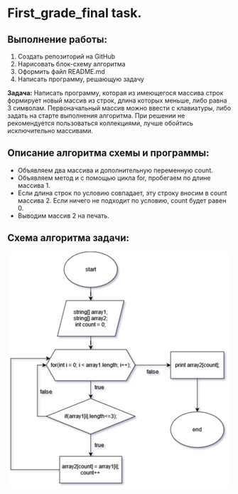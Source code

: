 # First_grade_final task.
## Выполнение работы: 
1. Создать репозиторий на GitHub
2. Нарисовать блок-схему алгоритма
3. Оформить файл README.md
4. Написать программу, решающую задачу

**Задача:** Написать программу, которая из имеющегося массива строк формирует новый массив из строк, длина которых меньше, либо равна 3 символам. Первоначальный массив можно ввести с клавиатуры, либо задать на старте выполнения алгоритма. При решении не рекомендуется пользоваться коллекциями, лучше обойтись исключительно массивами.

## Описание алгоритма схемы и программы:
* Объявляем два массива и дополнительную переменную count.
* Объявляем метод и с помощью цикла for, пробегаем по длине массива 1.
* Если длина строк по условию совпадает, эту строку вносим в count массива 2. Если ничего не подходит по условию, count будет равен 0.
* Выводим массив 2 на печать.

## Схема алгоритма задачи:

![Схема алгоритма задачи](final_task_scheme.drawio.png)
